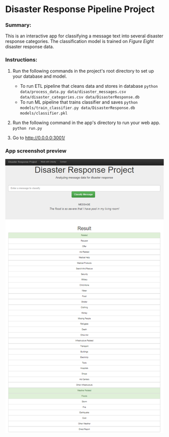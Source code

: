 # Disaster Response Pipeline Project

### Summary:
This is an interactive app for classifying a message text into several disaster response categories. The classification model is trained on _Figure Eight_ disaster response data.

### Instructions:
1. Run the following commands in the project's root directory to set up your database and model.

    - To run ETL pipeline that cleans data and stores in database
        `python data/process_data.py data/disaster_messages.csv data/disaster_categories.csv data/DisasterResponse.db`
    - To run ML pipeline that trains classifier and saves
        `python models/train_classifier.py data/DisasterResponse.db models/classifier.pkl`

2. Run the following command in the app's directory to run your web app.
    `python run.py`

3. Go to http://0.0.0.0:3001/


### App screenshot preview
![screenshot.png](https://github.com/AudrisLocmelis/DSN/blob/master/disaster_response_app/assets/screenshot.png)
